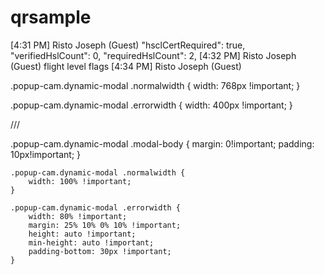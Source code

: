# qrsample
[4:31 PM] Risto Joseph (Guest)
    "hsclCertRequired": true,
        "verifiedHslCount": 0,
        "requiredHslCount": 2,
​[4:32 PM] Risto Joseph (Guest)
    flight level flags 
​[4:34 PM] Risto Joseph (Guest)


.popup-cam.dynamic-modal .normalwidth {
    width: 768px !important;
}

.popup-cam.dynamic-modal .errorwidth {
    width: 400px !important;
}

///


.popup-cam.dynamic-modal .modal-body {
        margin: 0!important;
        padding: 10px!important;
    }

    .popup-cam.dynamic-modal .normalwidth {
        width: 100% !important;
    }

    .popup-cam.dynamic-modal .errorwidth {
        width: 80% !important;
        margin: 25% 10% 0% 10% !important;
        height: auto !important;
        min-height: auto !important;
        padding-bottom: 30px !important;
    }
